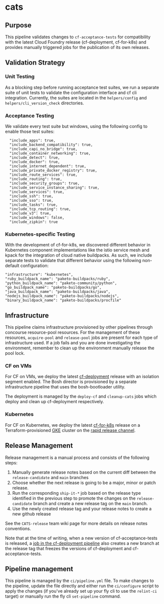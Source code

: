# cats

## Purpose

This pipeline validates changes to `cf-acceptance-tests` for compatibility with the latest Cloud Foundry release (cf-deployment, cf-for-k8s) and provides manually triggered jobs for the publication of its own releases.

## Validation Strategy

### Unit Testing

As a blocking step before running acceptance test suites, we run a separate suite of unit tests to validate the configuration interface and cf cli integration. Currently, the suites are located in the `helpers/config` and `helpers/cli_version_check` directories.

### Acceptance Testing

We validate every test suite but windows, using the following config to enable those test suites:

```
  "include_apps": true,
  "include_backend_compatibility": true,
  "include_capi_no_bridge": true,
  "include_container_networking": true,
  "include_detect": true,
  "include_docker": true,
  "include_internet_dependent": true,
  "include_private_docker_registry": true,
  "include_route_services": true,
  "include_routing": true,
  "include_security_groups": true,
  "include_service_instance_sharing": true,
  "include_services": true,
  "include_ssh": true,
  "include_sso": true,
  "include_tasks": true,
  "include_tcp_routing": true,
  "include_v3": true,
  "include_windows": false,
  "include_zipkin": true
```

### Kubernetes-specific Testing

With the development of cf-for-k8s, we discovered different behavior in Kubernetes component implementations like the istio service mesh and kpack for the integration of cloud native buildpacks. As such, we include separate tests to validate that different behavior using the following non-default configuration:

```
"infrastructure": "kubernetes",
"ruby_buildpack_name": "paketo-buildpacks/ruby",
"python_buildpack_name": "paketo-community/python",
"go_buildpack_name": "paketo-buildpacks/go",
"java_buildpack_name": "paketo-buildpacks/java",
"nodejs_buildpack_name": "paketo-buildpacks/nodejs",
"binary_buildpack_name": "paketo-buildpacks/procfile"
```

## Infrastructure

This pipeline claims infrastructure provisioned by other pipelines through concourse resource-pool resources. For the management of these resources, `acquire-pool` and `release-pool` jobs are present for each type of infrastructure used. If a job fails and you are done investigating the environment, remember to clean up the environment manually release the pool lock.

### CF on VMs

For CF on VMs, we deploy the latest [cf-deployment](https://github.com/cloudfoundry/cf-deployment) release with an isolation segment enabled. The Bosh director is provisioned by a separate infrastructure pipeline that uses the bosh-bootloader utility.

The deployment is managed by the `deploy-cf` and `cleanup-cats` jobs which deploy and clean up cf-deployment respectively.

### Kubernetes

For CF on Kubernetes, we deploy the latest [cf-for-k8s](https://github.com/cloudfoundry/cf-for-k8s) release on a Terraform-provisioned [GKE](https://cloud.google.com/kubernetes-engine) cluster on the [rapid release channel](https://cloud.google.com/kubernetes-engine/docs/concepts/release-channels).

## Release Management

Release management is a manual process and consists of the following steps:

1. Manually generate release notes based on the current diff between the `release-candidate` and `main` branches
1. Choose whether the next release is going to be a major, minor or patch
   release.
1. Run the corresponding `ship-it-*` job based on the release type identified in the previous step to promote the changes on the `release-candidate` branch and create a new release tag on the `main` branch.
1. Use the newly created release tag and your release notes to create a new github release

See the `CATS-release` team wiki page for more details on release notes conventions.

Note that at the time of writing, when a new version of cf-acceptance-tests is released, a [job in the cf-deployment pipeline](https://release-integration.ci.cf-app.com/teams/main/pipelines/cf-deployment/jobs/stable-update-cats-cfd-branch) also creates a new branch at the release tag that freezes the versions of cf-deployment and cf-acceptance-tests.

## Pipeline management

This pipeline is managed by the `ci/pipeline.yml` file. To make changes to the pipeline, update the file directly and either run the `ci/configure` script to apply the changes (if you've already set up your fly cli to use the `relint-ci` target) or manually run the fly cli `set-pipeline` command.
